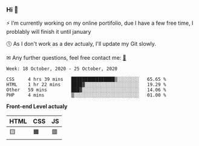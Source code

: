 ### Hi 👋

⚡ I’m currently working on my online portifolio, due I have a few free time, I problably will finish it until january

🕔 As I don't work as a dev actualy, I'll update my Git slowly.

✉ Any further questions, feel free contact me: <a href="mailto:contato@gustavocruz.dev.br"> 📩 </a>


<!--START_SECTION:waka-->
```text
Week: 18 October, 2020 - 25 October, 2020

CSS     4 hrs 39 mins   ████████████████▒░░░░░░░░   65.65 % 
HTML    1 hr 22 mins    ████▓░░░░░░░░░░░░░░░░░░░░   19.29 % 
Other   59 mins         ███▓░░░░░░░░░░░░░░░░░░░░░   14.06 % 
PHP     4 mins          ▒░░░░░░░░░░░░░░░░░░░░░░░░   01.00 % 
```
<!--END_SECTION:waka-->


**Front-end Level actualy**

|HTML|CSS|JS|
|----|---|--|
|🟨 |🟧 |🟥| 





<!--
**Gusttavohsc/gusttavohsc** is a ✨ _special_ ✨ repository because its `README.md` (this file) appears on your GitHub profile.

Here are some ideas to get you started:

🔭 I’m currently working on my online portifolio, due I have a few free time, I problably will finish it until january
🌱 I’m currently learning Front-end
- 👯 I’m looking to collaborate on ...
- 🤔 I’m looking for help with ...
- 💬 Ask me about ...
- 📫 How to reach me: ...
- 😄 Pronouns: ...
- ⚡ Fun fact: ...
-->
